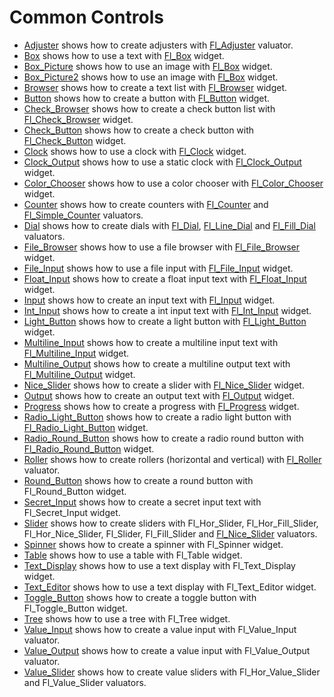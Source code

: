 # Common Controls

* [Adjuster](Adjuster/README.md) shows how to create adjusters with [Fl_Adjuster](https://www.fltk.org/doc-1.3/classFl__Adjuster.html) valuator.
* [Box](Box/README.md) shows how to use a text with [Fl_Box](https://www.fltk.org/doc-1.3/classFl__Box.html) widget.
* [Box_Picture](Box_Picture/README.md) shows how to use an image with [Fl_Box](https://www.fltk.org/doc-1.3/classFl__Box.html) widget.
* [Box_Picture2](Box_Picture2/README.md) shows how to use an image with [Fl_Box](https://www.fltk.org/doc-1.3/classFl__Box.html) widget.
* [Browser](Browser/README.md) shows how to create a text list with [Fl_Browser](https://www.fltk.org/doc-1.3/classFl__Browser.html) widget.
* [Button](Button/README.md) shows how to create a button with [Fl_Button](https://www.fltk.org/doc-1.3/classFl__Button.html) widget.
* [Check_Browser](Check_Browser/README.md) shows how to create a check button list with [Fl_Check_Browser](https://www.fltk.org/doc-1.3/classFl__Check__Browser.html) widget.
* [Check_Button](Check_Button/README.md) shows how to create a check button with [Fl_Check_Button](https://www.fltk.org/doc-1.3/classFl__Check__Button.html) widget.
* [Clock](Clock/README.md) shows how to use a clock with [Fl_Clock](https://www.fltk.org/doc-1.3/classFl__Clock.html) widget.
* [Clock_Output](Clock_Output/README.md) shows how to use a static clock with [Fl_Clock_Output](https://www.fltk.org/doc-1.3/classFl__Clock__Output.html) widget.
* [Color_Chooser](Color_Chooser/README.md) shows how to use a color chooser with [Fl_Color_Chooser](https://www.fltk.org/doc-1.3/classFl__Color__Chooser.html) widget.
* [Counter](Counter/README.md) shows how to create counters with [Fl_Counter](https://www.fltk.org/doc-1.3/classFl__Counter.html) and [Fl_Simple_Counter](https://www.fltk.org/doc-1.3/classFl__Simple__Counter.html) valuators.
* [Dial](Dial/README.md) shows how to create dials with [Fl_Dial](https://www.fltk.org/doc-1.3/classFl__Dial.html), [Fl_Line_Dial](https://www.fltk.org/doc-1.3/classFl__Line__Dial.html) and [Fl_Fill_Dial](https://www.fltk.org/doc-1.3/classFl__Fill__Dial.html) valuators.
* [File_Browser](File_Browser/README.md) shows how to use a file browser with [Fl_File_Browser](https://www.fltk.org/doc-1.3/classFl__File__Browser.html) widget.
* [File_Input](File_Input/README.md) shows how to use a file input with [Fl_File_Input](https://www.fltk.org/doc-1.3/classFl__File__Input.html) widget.
* [Float_Input](Float_Input/README.md) shows how to create a float input text with [Fl_Float_Input](https://www.fltk.org/doc-1.3/classFl__Float__Input.html) widget.
* [Input](Input/README.md) shows how to create an input text with [Fl_Input](https://www.fltk.org/doc-1.3/classFl__Input.html) widget.
* [Int_Input](Int_Input/README.md) shows how to create a int input text with [Fl_Int_Input](https://www.fltk.org/doc-1.3/classFl__Int__Input.html) widget.
* [Light_Button](Light_Button/README.md) shows how to create a light button with [Fl_Light_Button](https://www.fltk.org/doc-1.3/classFl__Light__Button.html) widget.
* [Multiline_Input](Multiline_Input/README.md) shows how to create a multiline input text with [Fl_Multiline_Input](https://www.fltk.org/doc-1.3/classFl__Multiline__Input.html) widget.
* [Multiline_Output](Multiline_Output/README.md) shows how to create a multiline output text with [Fl_Multiline_Output](https://www.fltk.org/doc-1.3/classFl__Multiline__Output.html) widget.
* [Nice_Slider](Nice_Slider/README.md) shows how to create a slider with [Fl_Nice_Slider](https://www.fltk.org/doc-1.3/classFl__Nice__Slider.html) widget.
* [Output](Output/README.md) shows how to create an output text with [Fl_Output](https://www.fltk.org/doc-1.3/classFl__Output.html) widget.
* [Progress](Progress/README.md) shows how to create a progress with [Fl_Progress](https://www.fltk.org/doc-1.3/classFl__Progress.html) widget.
* [Radio_Light_Button](Radio_Light_Button/README.md) shows how to create a radio light button with [Fl_Radio_Light_Button](https://www.fltk.org/doc-1.3/classFl__Radio__Light__Button.html) widget.
* [Radio_Round_Button](Radio_Round_Button/README.md) shows how to create a radio round button with [Fl_Radio_Round_Button](https://www.fltk.org/doc-1.3/classFl__Radio__Round__Button.html) widget.
* [Roller](Roller/README.md) shows how to create rollers (horizontal and vertical) with [Fl_Roller](https://www.fltk.org/doc-1.3/classFl__Roller.html) valuator.
* [Round_Button](Round_Button/README.md) shows how to create a round button with Fl_Round_Button widget.
* [Secret_Input](Secret_Input/README.md) shows how to create a secret input text with Fl_Secret_Input widget.
* [Slider](Slider/README.md) shows how to create sliders with Fl_Hor_Slider, Fl_Hor_Fill_Slider, Fl_Hor_Nice_Slider, Fl_Slider, Fl_Fill_Slider and [Fl_Nice_Slider](https://www.fltk.org/doc-1.3/classFl__Nice__Slider.html) valuators.
* [Spinner](Spinner/README.md) shows how to create a spinner with Fl_Spinner widget.
* [Table](Table/README.md) shows how to use a table with Fl_Table widget.
* [Text_Display](Text_Display/README.md) shows how to use a text display with Fl_Text_Display widget.
* [Text_Editor](Text_Editor) shows how to use a text display with Fl_Text_Editor widget.
* [Toggle_Button](Toggle_Button/README.md) shows how to create a toggle button with Fl_Toggle_Button widget.
* [Tree](Tree/README.md) shows how to use a tree with Fl_Tree widget.
* [Value_Input](Value_Input/README.md) shows how to create a value input with Fl_Value_Input valuator.
* [Value_Output](Value_Output/README.md) shows how to create a value input with Fl_Value_Output valuator.
* [Value_Slider](Value_Slider/README.md) shows how to create value sliders with Fl_Hor_Value_Slider and Fl_Value_Slider valuators.
